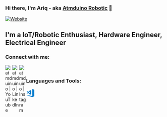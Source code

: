 ### Hi there, I'm Ariq - aka [Atmduino Robotic][website] 👋

[![Website](https://img.shields.io/website?label=atmduino.com&style=for-the-badge&url=https%3A%2F%2Fcodestackr.com)](https://linktr.ee/AtmduinoRobotic)

## I'm a IoT/Robotic Enthusiast, Hardware Engineer, Electrical Engineer


### Connect with me:

[<img align="left" alt="atmduino | YouTube" width="22px" src="https://cdn.jsdelivr.net/npm/simple-icons@v3/icons/youtube.svg" />][youtube]
[<img align="left" alt="atmduino | LinkedIn" width="22px" src="https://cdn.jsdelivr.net/npm/simple-icons@v3/icons/linkedin.svg" />][linkedin]
[<img align="left" alt="atmduino | Instagram" width="22px" src="https://cdn.jsdelivr.net/npm/simple-icons@v3/icons/instagram.svg" />][instagram]

<br />

### Languages and Tools:

<img align="left" alt="Visual Studio Code" width="26px" src="https://raw.githubusercontent.com/github/explore/80688e429a7d4ef2fca1e82350fe8e3517d3494d/topics/visual-studio-code/visual-studio-code.png" />

<br />
<br />

[website]: https://www.instagram.com/atmduino/
[youtube]: https://www.youtube.com/channel/UCfpKae3Lv2A41bXY2TYHztA
[instagram]: https://www.instagram.com/aththaareq_87/
[linkedin]: https://www.linkedin.com/in/ath-thaareq-mahesa-8330471b4/
